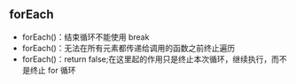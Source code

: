 ## forEach

- forEach()：结束循环不能使用 break
- forEach()：无法在所有元素都传递给调用的函数之前终止遍历
- forEach()：return false;在这里起的作用只是终止本次循环，继续执行，而不是终止 for 循环
